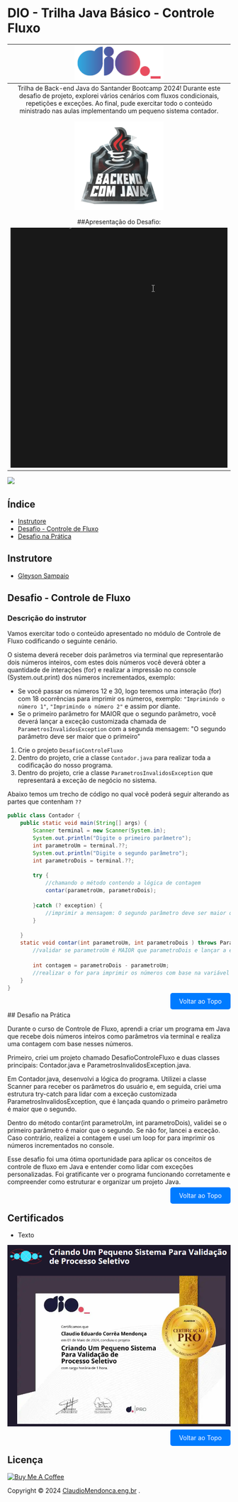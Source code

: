 # DIO - Trilha Java Básico - Controle Fluxo


| [![DIO.me](https://github.com/ClaudioMendonca-Eng/dio-trilha-java-basico/blob/main/img/dio.png)](https://dio.me) |
|:--:|
| Trilha de Back-end Java do Santander Bootcamp 2024! Durante este desafio de projeto, explorei vários cenários com fluxos condicionais, repetições e exceções. Ao final, pude exercitar todo o conteúdo ministrado nas aulas implementando um pequeno sistema contador. |
| <a href="https://www.youtube.com/watch?v=wtiaPK_200U" target="_blank"><img style="margin: 10px" height="200" width="200" src="https://github.com/ClaudioMendonca-Eng/dio-trilha-java-basico/blob/main/img/logoba.png" alt="Logo do BootCamp"/></a> |
| ##Apresentação do Desafio: |
| ![Apresentação do Desafio](/img/desafio-apresentacao.gif) |



<a href="https://docs.oracle.com/en/java/javase/20/"><img height= "35" src= "https://img.shields.io/badge/Java-ED8B00?style=for-the-badge&logo=openjdk&logoColor=white"></a>


## Índice
<a id="topo"></a>

- [Instrutore](#instrutor)
- [Desafio - Controle de Fluxo](#desafio)
- [Desafio na Prática](#pratica)


## <a name="instrutor"> Instrutore </a>

- [Gleyson Sampaio](https://github.com/glysns)

## <a name="desafio"> Desafio - Controle de Fluxo </a>
### Descrição do instrutor

Vamos exercitar todo o conteúdo apresentado no módulo de Controle de Fluxo codificando o seguinte cenário.

O sistema deverá receber dois parâmetros via terminal que representarão dois números inteiros, com estes dois números você deverá obter a quantidade de interações (for) e realizar a impressão no console (System.out.print) dos números incrementados, exemplo:

* Se você passar os números 12 e 30, logo teremos uma interação (for) com 18 ocorrências para imprimir os números, exemplo: `"Imprimindo o número 1"`, `"Imprimindo o número 2"` e assim por diante.
* Se o primeiro parâmetro for MAIOR que o segundo parâmetro, você deverá lançar a exceção customizada chamada de `ParametrosInvalidosException` com a segunda mensagem: "O segundo parâmetro deve ser maior que o primeiro"   


1. Crie o projeto `DesafioControleFluxo`
2. Dentro do projeto, crie a classe `Contador.java` para realizar toda a codificação do nosso programa.
3. Dentro do projeto, crie a classe `ParametrosInvalidosException` que representará a exceção de negócio no sistema. 

Abaixo temos um trecho de código no qual você poderá seguir alterando as partes que contenham `??`

```java
public class Contador {
	public static void main(String[] args) {
		Scanner terminal = new Scanner(System.in);
		System.out.println("Digite o primeiro parâmetro");
		int parametroUm = terminal.??;
		System.out.println("Digite o segundo parâmetro");
		int parametroDois = terminal.??;
		
		try {
			//chamando o método contendo a lógica de contagem
			contar(parametroUm, parametroDois);
		
		}catch (? exception) {
			//imprimir a mensagem: O segundo parâmetro deve ser maior que o primeiro
		}
		
	}
	static void contar(int parametroUm, int parametroDois ) throws ParametrosInvalidosException {
		//validar se parametroUm é MAIOR que parametroDois e lançar a exceção
		
		int contagem = parametroDois - parametroUm;
		//realizar o for para imprimir os números com base na variável contagem
	}
}
```

<p align="right">
  <a href="#topo" style="text-decoration: none; background-color: #007bff; color: white; padding: 10px 20px; border-radius: 5px;">Voltar ao Topo</a>
</p>
##<a name="pratica"> Desafio na Prática </a>

Durante o curso de Controle de Fluxo, aprendi a criar um programa em Java que recebe dois números inteiros como parâmetros via terminal e realiza uma contagem com base nesses números.

Primeiro, criei um projeto chamado DesafioControleFluxo e duas classes principais: Contador.java e ParametrosInvalidosException.java.

Em Contador.java, desenvolvi a lógica do programa. Utilizei a classe Scanner para receber os parâmetros do usuário e, em seguida, criei uma estrutura try-catch para lidar com a exceção customizada ParametrosInvalidosException, que é lançada quando o primeiro parâmetro é maior que o segundo.

Dentro do método contar(int parametroUm, int parametroDois), validei se o primeiro parâmetro é maior que o segundo. Se não for, lancei a exceção. Caso contrário, realizei a contagem e usei um loop for para imprimir os números incrementados no console.

Esse desafio foi uma ótima oportunidade para aplicar os conceitos de controle de fluxo em Java e entender como lidar com exceções personalizadas. Foi gratificante ver o programa funcionando corretamente e compreender como estruturar e organizar um projeto Java.
<p align="right">
  <a href="#topo" style="text-decoration: none; background-color: #007bff; color: white; padding: 10px 20px; border-radius: 5px;">Voltar ao Topo</a>
</p>

## <a name="certificados"></a>Certificados

- Texto

[![Certificado](img/01_certificado.png)](https://www.dio.me/certificate/codigo)



<p align="right">
  <a href="#topo" style="text-decoration: none; background-color: #007bff; color: white; padding: 10px 20px; border-radius: 5px;">Voltar ao Topo</a>
</p>

## <a name="licença"> Licença </a>

<a href="https://www.buymeacoffee.com/claudiomendonca" target="_blank"><img src="https://cdn.buymeacoffee.com/buttons/v2/default-yellow.png" alt="Buy Me A Coffee" style="height: 60px !important;width: 217px !important;" ></a>

Copyright © 2024 <a href="https://www.claudiomendonca.eng.br" target="_blank">ClaudioMendonca.eng.br</a> . 





